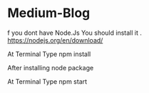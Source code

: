 # Medium-Blog
f you dont have Node.Js You should install it . https://nodejs.org/en/download/

At Terminal Type npm install

After installing node package

At Terminal Type npm start
